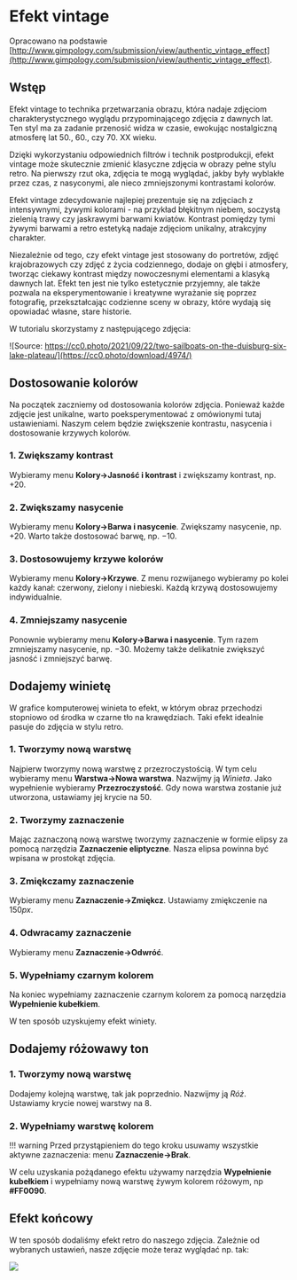 # Efekt vintage

Opracowano na podstawie [http://www.gimpology.com/submission/view/authentic_vintage_effect](http://www.gimpology.com/submission/view/authentic_vintage_effect).

## Wstęp

Efekt vintage to technika przetwarzania obrazu, która nadaje zdjęciom charakterystycznego wyglądu przypominającego zdjęcia z dawnych lat. Ten styl ma za zadanie przenosić widza w czasie, ewokując nostalgiczną atmosferę lat 50., 60., czy 70. XX wieku.

Dzięki wykorzystaniu odpowiednich filtrów i technik postprodukcji, efekt vintage może skutecznie zmienić klasyczne zdjęcia w obrazy pełne stylu retro. Na pierwszy rzut oka, zdjęcia te mogą wyglądać, jakby były wyblakłe przez czas, z nasyconymi, ale nieco zmniejszonymi kontrastami kolorów.

Efekt vintage zdecydowanie najlepiej prezentuje się na zdjęciach z intensywnymi, żywymi kolorami - na przykład błękitnym niebem, soczystą zielenią trawy czy jaskrawymi barwami kwiatów. Kontrast pomiędzy tymi żywymi barwami a retro estetyką nadaje zdjęciom unikalny, atrakcyjny charakter.

Niezależnie od tego, czy efekt vintage jest stosowany do portretów, zdjęć krajobrazowych czy zdjęć z życia codziennego, dodaje on głębi i atmosfery, tworząc ciekawy kontrast między nowoczesnymi elementami a klasyką dawnych lat. Efekt ten jest nie tylko estetycznie przyjemny, ale także pozwala na eksperymentowanie i kreatywne wyrażanie się poprzez fotografię, przekształcając codzienne sceny w obrazy, które wydają się opowiadać własne, stare historie.

W tutorialu skorzystamy z następującego zdjęcia:

![Source: https://cc0.photo/2021/09/22/two-sailboats-on-the-duisburg-six-lake-plateau/](https://cc0.photo/download/4974/)

## Dostosowanie kolorów

Na początek zaczniemy od dostosowania kolorów zdjęcia.
Ponieważ każde zdjęcie jest unikalne, warto poeksperymentować z omówionymi tutaj ustawieniami.
Naszym celem będzie zwiększenie kontrastu, nasycenia i dostosowanie krzywych kolorów.

### 1. Zwiększamy kontrast

Wybieramy menu **Kolory->Jasność i kontrast** i zwiększamy kontrast, np. $+20$.

### 2. Zwiększamy nasycenie

Wybieramy menu **Kolory->Barwa i nasycenie**.
Zwiększamy nasycenie, np. $+20$.
Warto także dostosować barwę, np. $-10$.

### 3. Dostosowujemy krzywe kolorów

Wybieramy menu **Kolory->Krzywe**.
Z menu rozwijanego wybieramy po kolei każdy kanał: czerwony, zielony i niebieski.
Każdą krzywą dostosowujemy indywidualnie.

### 4. Zmniejszamy nasycenie

Ponownie wybieramy menu **Kolory->Barwa i nasycenie**.
Tym razem zmniejszamy nasycenie, np. $-30$.
Możemy także delikatnie zwiększyć jasność i zmniejszyć barwę.

## Dodajemy winietę

W grafice komputerowej winieta to efekt, w którym obraz przechodzi stopniowo od środka w czarne tło na krawędziach.
Taki efekt idealnie pasuje do zdjęcia w stylu retro.

### 1. Tworzymy nową warstwę

Najpierw tworzymy nową warstwę z przezroczystością.
W tym celu wybieramy menu **Warstwa->Nowa warstwa**.
Nazwijmy ją *Winieta*.
Jako wypełnienie wybieramy **Przezroczystość**.
Gdy nowa warstwa zostanie już utworzona, ustawiamy jej krycie na $50%$.

### 2. Tworzymy zaznaczenie

Mając zaznaczoną nową warstwę tworzymy zaznaczenie w formie elipsy za pomocą narzędzia **Zaznaczenie eliptyczne**.
Nasza elipsa powinna być wpisana w prostokąt zdjęcia.

### 3. Zmiękczamy zaznaczenie

Wybieramy menu **Zaznaczenie->Zmiękcz**.
Ustawiamy zmiękczenie na $150 px$.

### 4. Odwracamy zaznaczenie

Wybieramy menu **Zaznaczenie->Odwróć**.

### 5. Wypełniamy czarnym kolorem

Na koniec wypełniamy zaznaczenie czarnym kolorem za pomocą narzędzia **Wypełnienie kubełkiem**.

W ten sposób uzyskujemy efekt winiety.

## Dodajemy różowawy ton

### 1. Tworzymy nową warstwę

Dodajemy kolejną warstwę, tak jak poprzednio.
Nazwijmy ją *Róż*.
Ustawiamy krycie nowej warstwy na $8%$.

### 2. Wypełniamy warstwę kolorem

!!! warning
	 Przed przystąpieniem do tego kroku usuwamy wszystkie aktywne zaznaczenia: menu **Zaznaczenie->Brak**.

W celu uzyskania pożądanego efektu używamy narzędzia **Wypełnienie kubełkiem** i wypełniamy nową warstwę żywym kolorem różowym, np **#FF0090**.

## Efekt końcowy

W ten sposób dodaliśmy efekt retro do naszego zdjęcia. 
Zależnie od wybranych ustawień, nasze zdjęcie może teraz wyglądać np. tak:

![](../../../assets/vintage_effect.png)